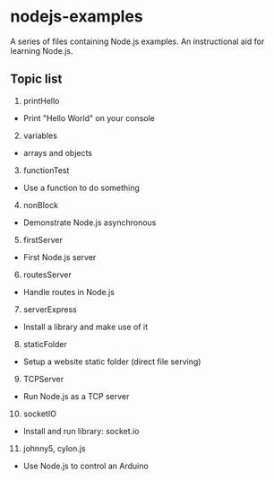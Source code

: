 nodejs-examples
===============

A series of files containing Node.js examples. An instructional aid for learning Node.js.

Topic list
----------

1. printHello
 * Print "Hello World" on your console
2. variables
 * arrays and objects
3. functionTest
 * Use a function to do something
4. nonBlock
 * Demonstrate Node.js asynchronous
5. firstServer
 * First Node.js server
6. routesServer
 * Handle routes in Node.js
7. serverExpress
 * Install a library and make use of it
8. staticFolder
 * Setup a website static folder (direct file serving)
9. TCPServer
 * Run Node.js as a TCP server
10. socketIO
 * Install and run library: socket.io
11. johnny5, cylon.js
 * Use Node.js to control an Arduino